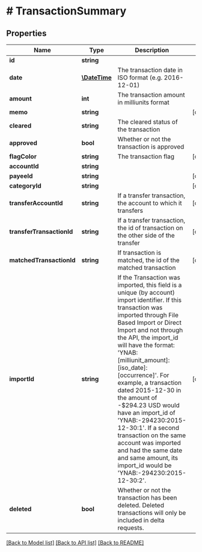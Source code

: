 # # TransactionSummary

## Properties

Name | Type | Description | Notes
------------ | ------------- | ------------- | -------------
**id** | **string** |  | 
**date** | [**\DateTime**](\DateTime.md) | The transaction date in ISO format (e.g. 2016-12-01) | 
**amount** | **int** | The transaction amount in milliunits format | 
**memo** | **string** |  | [optional] 
**cleared** | **string** | The cleared status of the transaction | 
**approved** | **bool** | Whether or not the transaction is approved | 
**flagColor** | **string** | The transaction flag | [optional] 
**accountId** | **string** |  | 
**payeeId** | **string** |  | [optional] 
**categoryId** | **string** |  | [optional] 
**transferAccountId** | **string** | If a transfer transaction, the account to which it transfers | [optional] 
**transferTransactionId** | **string** | If a transfer transaction, the id of transaction on the other side of the transfer | [optional] 
**matchedTransactionId** | **string** | If transaction is matched, the id of the matched transaction | [optional] 
**importId** | **string** | If the Transaction was imported, this field is a unique (by account) import identifier.  If this transaction was imported through File Based Import or Direct Import and not through the API, the import_id will have the format: &#39;YNAB:[milliunit_amount]:[iso_date]:[occurrence]&#39;.  For example, a transaction dated 2015-12-30 in the amount of -$294.23 USD would have an import_id of &#39;YNAB:-294230:2015-12-30:1&#39;.  If a second transaction on the same account was imported and had the same date and same amount, its import_id would be &#39;YNAB:-294230:2015-12-30:2&#39;. | [optional] 
**deleted** | **bool** | Whether or not the transaction has been deleted.  Deleted transactions will only be included in delta requests. | 

[[Back to Model list]](../../README.md#documentation-for-models) [[Back to API list]](../../README.md#documentation-for-api-endpoints) [[Back to README]](../../README.md)


